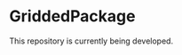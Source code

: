 
<!-- README.md is generated from README.Rmd. Please edit that file -->
GriddedPackage
==============

This repository is currently being developed.
